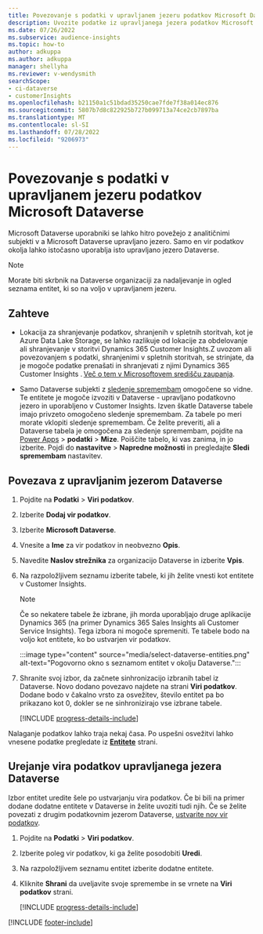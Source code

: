 ```yaml
---
title: Povezovanje s podatki v upravljanem jezeru podatkov Microsoft Dataverse
description: Uvozite podatke iz upravljanega jezera podatkov Microsoft Dataverse.
ms.date: 07/26/2022
ms.subservice: audience-insights
ms.topic: how-to
author: adkuppa
ms.author: adkuppa
manager: shellyha
ms.reviewer: v-wendysmith
searchScope:
- ci-dataverse
- customerInsights
ms.openlocfilehash: b21150a1c51bdad35250cae7fde7f38a014ec876
ms.sourcegitcommit: 5807b7d8c822925b727b099713a74ce2cb7897ba
ms.translationtype: MT
ms.contentlocale: sl-SI
ms.lasthandoff: 07/28/2022
ms.locfileid: "9206973"
---
```

# <a name="connect-to-data-in-a-microsoft-dataverse-managed-data-lake"></a>Povezovanje s podatki v upravljanem jezeru podatkov Microsoft Dataverse

Microsoft Dataverse uporabniki se lahko hitro povežejo z analitičnimi subjekti v a Microsoft Dataverse upravljano jezero. Samo en vir podatkov okolja lahko istočasno uporablja isto upravljano jezero Dataverse.

> [!NOTE]
> Morate biti skrbnik na Dataverse organizaciji za nadaljevanje in ogled seznama entitet, ki so na voljo v upravljanem jezeru.

## <a name="prerequisites"></a>Zahteve

- Lokacija za shranjevanje podatkov, shranjenih v spletnih storitvah, kot je Azure Data Lake Storage, se lahko razlikuje od lokacije za obdelovanje ali shranjevanje v storitvi Dynamics 365 Customer Insights.Z uvozom ali povezovanjem s podatki, shranjenimi v spletnih storitvah, se strinjate, da je mogoče podatke prenašati in shranjevati z njimi Dynamics 365 Customer Insights . [Več o tem v Microsoftovem središču zaupanja](https://www.microsoft.com/trust-center).

- Samo Dataverse subjekti z [sledenje spremembam](/power-platform/admin/enable-change-tracking-control-data-synchronization) omogočene so vidne. Te entitete je mogoče izvoziti v Dataverse - upravljano podatkovno jezero in uporabljeno v Customer Insights. Izven škatle Dataverse tabele imajo privzeto omogočeno sledenje spremembam. Za tabele po meri morate vklopiti sledenje spremembam. Če želite preveriti, ali a Dataverse tabela je omogočena za sledenje spremembam, pojdite na [Power Apps](https://make.powerapps.com) > **podatki** > **Mize**. Poiščite tabelo, ki vas zanima, in jo izberite. Pojdi do **nastavitve** > **Napredne možnosti** in pregledajte **Sledi spremembam** nastavitev.

## <a name="connect-to-a-dataverse-managed-lake"></a>Povezava z upravljanim jezerom Dataverse

1. Pojdite na **Podatki** > **Viri podatkov**.

1. Izberite **Dodaj vir podatkov**.

1. Izberite **Microsoft Dataverse**.

1. Vnesite a **Ime** za vir podatkov in neobvezno **Opis**.

1. Navedite **Naslov strežnika** za organizacijo Dataverse in izberite **Vpis**.

1. Na razpoložljivem seznamu izberite tabele, ki jih želite vnesti kot entitete v Customer Insights.

   > [!NOTE]
   > Če so nekatere tabele že izbrane, jih morda uporabljajo druge aplikacije Dynamics 365 (na primer Dynamics 365 Sales Insights ali Customer Service Insights). Tega izbora ni mogoče spremeniti. Te tabele bodo na voljo kot entitete, ko bo ustvarjen vir podatkov.

    :::image type="content" source="media/select-dataverse-entities.png" alt-text="Pogovorno okno s seznamom entitet v okolju Dataverse.":::

1. Shranite svoj izbor, da začnete sinhronizacijo izbranih tabel iz Dataverse. Novo dodano povezavo najdete na strani **Viri podatkov**. Dodane bodo v čakalno vrsto za osvežitev, število entitet pa bo prikazano kot 0, dokler se ne sinhronizirajo vse izbrane tabele.

   [!INCLUDE [progress-details-include](includes/progress-details-pane.md)]

Nalaganje podatkov lahko traja nekaj časa. Po uspešni osvežitvi lahko vnesene podatke pregledate iz [**Entitete**](entities.md) strani.

## <a name="edit-a-dataverse-managed-lake-data-source"></a>Urejanje vira podatkov upravljanega jezera Dataverse

Izbor entitet uredite šele po ustvarjanju vira podatkov. Če bi bili na primer dodane dodatne entitete v Dataverse in želite uvoziti tudi njih.
Če se želite povezati z drugim podatkovnim jezerom Dataverse, [ustvarite nov vir podatkov](#connect-to-a-dataverse-managed-lake).

1. Pojdite na **Podatki** > **Viri podatkov**.

1. Izberite poleg vir podatkov, ki ga želite posodobiti **Uredi**.

1. Na razpoložljivem seznamu entitet izberite dodatne entitete.

1. Kliknite **Shrani** da uveljavite svoje spremembe in se vrnete na **Viri podatkov** strani.

   [!INCLUDE [progress-details-include](includes/progress-details-pane.md)]

[!INCLUDE [footer-include](includes/footer-banner.md)]
